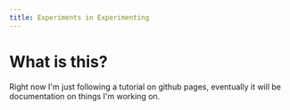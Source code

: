 ```yaml
---
title: Experiments in Experimenting
---
```


# What is this?
Right now I'm just following a tutorial on github pages, eventually it will be documentation on things I'm working on.
